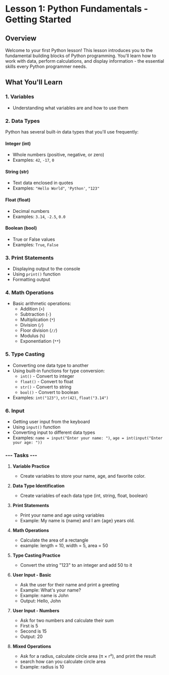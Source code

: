 # Lesson 1: Python Fundamentals - Getting Started

## Overview
Welcome to your first Python lesson! This lesson introduces you to the fundamental building blocks of Python programming. You'll learn how to work with data, perform calculations, and display information - the essential skills every Python programmer needs.

## What You'll Learn

### 1. Variables
- Understanding what variables are and how to use them

### 2. Data Types
Python has several built-in data types that you'll use frequently:

#### Integer (int)
- Whole numbers (positive, negative, or zero)
- Examples: `42`, `-17`, `0`

#### String (str)
- Text data enclosed in quotes
- Examples: `"Hello World"`, `'Python'`, `"123"`

#### Float (float)
- Decimal numbers
- Examples: `3.14`, `-2.5`, `0.0`

#### Boolean (bool)
- True or False values
- Examples: `True`, `False`

### 3. Print Statements
- Displaying output to the console
- Using `print()` function
- Formatting output

### 4. Math Operations
- Basic arithmetic operations:
  - Addition (`+`)
  - Subtraction (`-`)
  - Multiplication (`*`)
  - Division (`/`)
  - Floor division (`//`)
  - Modulus (`%`)
  - Exponentiation (`**`)

### 5. Type Casting
- Converting one data type to another
- Using built-in functions for type conversion:
  - `int()` - Convert to integer
  - `float()` - Convert to float
  - `str()` - Convert to string
  - `bool()` - Convert to boolean
- Examples: `int("123")`, `str(42)`, `float("3.14")`

### 6. Input
- Getting user input from the keyboard
- Using `input()` function
- Converting input to different data types
- Examples: `name = input("Enter your name: ")`, `age = int(input("Enter your age: "))`

### --- Tasks ---

1. **Variable Practice**
   - Create variables to store your name, age, and favorite color.
    
2. **Data Type Identification**
   - Create variables of each data type (int, string, float, boolean)

3. **Print Statements**
   - Print your name and age using variables
   - Example: My name is {name} and I am {age} years old.

4. **Math Operations**
   - Calculate the area of a rectangle
   - example: length = 10, width = 5, area = 50

5. **Type Casting Practice**
   - Convert the string "123" to an integer and add 50 to it

6. **User Input - Basic**
   - Ask the user for their name and print a greeting
   - Example: What's your name?
   - Example: name is John
   - Output: Hello, John


7. **User Input - Numbers**
   - Ask for two numbers and calculate their sum
   - First is 5
   - Second is 15
   - Output: 20

8. **Mixed Operations**
   - Ask for a radius, calculate circle area (π × r²), and print the result
   - search how can you calculate circle area
   - Example: radius is 10

